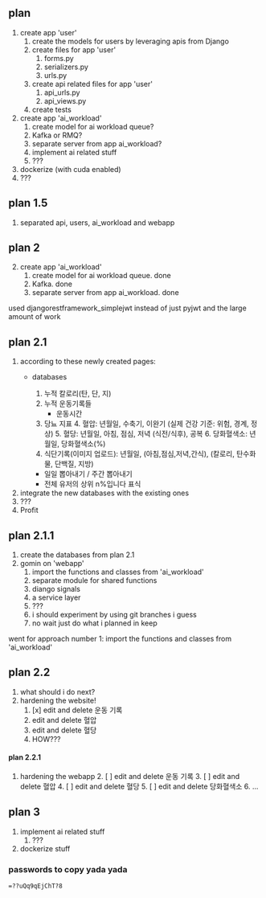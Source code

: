 ## plan

1. create app 'user'
    1. create the models for users by leveraging apis from Django
    2. create files for app 'user'
        1. forms.py
        2. serializers.py
        3. urls.py
    3. create api related files for app 'user'
        1. api_urls.py
        2. api_views.py
    4. create tests
2. create app 'ai_workload'
    1. create model for ai workload queue?
    1. Kafka or RMQ?
    2. separate server from app ai_workload?
    3. implement ai related stuff
    4. ???
3. dockerize (with cuda enabled)
4. ???

## plan 1.5

1. separated api, users, ai_workload and webapp

## plan 2

2. create app 'ai_workload'
    1. create model for ai workload queue. done
    1. Kafka. done
    2. separate server from app ai_workload. done

used djangorestframework_simplejwt instead of just pyjwt and the large amount of work

## plan 2.1

1. according to these newly created pages:
    - databases
        1. 누적 칼로리(탄, 단, 지)
        2. 누적 운동기록들
            - 운동시간
        3. 당뇨 지표
            4. 혈압: 년월일, 수축기, 이완기 (실제 건강 기준: 위험, 경계, 정상)
            5. 혈당: 년월일, 아침, 점심, 저녁 (식전/식후), 공복
            6. 당화혈색소: 년월일, 당화혈색소(%)
        4. 식단기록(이미지 업로드): 년월일, (아침,점심,저녁,간식), (칼로리, 탄수화물, 단백질, 지방)

        - 일일 뽑아내기 / 주간 뽑아내기
        - 전체 유저의 상위 n%입니다 표식
2. integrate the new databases with the existing ones
3. ???
4. Profit

## plan 2.1.1

1. create the databases from plan 2.1
2. gomin on 'webapp'
    1. import the functions and classes from 'ai_workload'
    2. separate module for shared functions
    3. diango signals
    4. a service layer
    5. ???
    6. i should experiment by using git branches i guess
    7. no wait just do what i planned in keep

went for approach number 1: import the functions and classes from 'ai_workload'

## plan 2.2

1. what should i do next?
2. hardening the website!
    1. [x] edit and delete 운동 기록
    2. edit and delete 혈압
    3. edit and delete 혈당
    4. HOW???

#### plan 2.2.1

1. hardening the webapp
    2. [ ] edit and delete 운동 기록
    3. [ ] edit and delete 혈압
    4. [ ] edit and delete 혈당
    5. [ ] edit and delete 당화혈색소
    6. ...

## plan 3

1. implement ai related stuff
    1. ???
2. dockerize stuff

### passwords to copy yada yada

```shell
=??uQq9qEjChT?8
```

